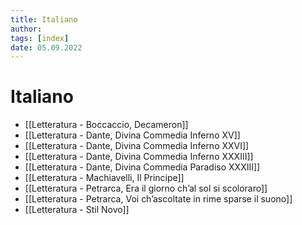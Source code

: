 ```yaml
---
title: Italiano
author:  
tags: [index]
date: 05.09.2022
---
```

# Italiano
- [[Letteratura - Boccaccio, Decameron]]
- [[Letteratura - Dante, Divina Commedia Inferno XV]]
- [[Letteratura - Dante, Divina Commedia Inferno XXVI]]
- [[Letteratura - Dante, Divina Commedia Inferno XXXIII]]
- [[Letteratura - Dante, Divina Commedia Paradiso XXXIII]]
- [[Letteratura - Machiavelli, Il Principe]]
- [[Letteratura - Petrarca, Era il giorno ch’al sol si scoloraro]]
- [[Letteratura - Petrarca, Voi ch’ascoltate in rime sparse il suono]]
- [[Letteratura - Stil Novo]]
